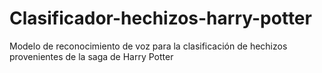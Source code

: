 # Clasificador-hechizos-harry-potter
Modelo de reconocimiento de voz para la clasificación de hechizos provenientes de la saga de Harry Potter
